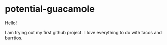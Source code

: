 # potential-guacamole




Hello!

I am trying out my first github project. I love everything to do with tacos and burrtios.
